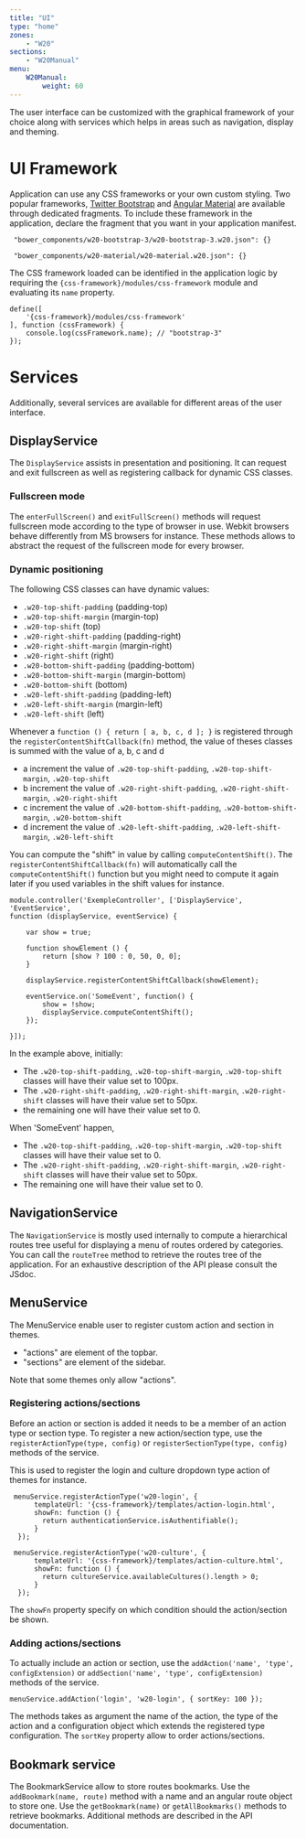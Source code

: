 ```yaml
---
title: "UI"
type: "home"
zones:
    - "W20"
sections:
    - "W20Manual"
menu:
    W20Manual:
        weight: 60
---
```


The user interface can be customized with the graphical framework of your choice along with services which helps in areas such as
navigation, display and theming.
 
# UI Framework

Application can use any CSS frameworks or your own custom styling. Two popular frameworks, [Twitter Bootstrap](http://getbootstrap.com/)
and [Angular Material](https://material.angularjs.org/latest/) are available through dedicated fragments. 
To include these framework in the application, declare the fragment that you want in your application manifest.

```
 "bower_components/w20-bootstrap-3/w20-bootstrap-3.w20.json": {}

 "bower_components/w20-material/w20-material.w20.json": {}
```

The CSS framework loaded can be identified in the application logic by requiring the `{css-framework}/modules/css-framework` module
and evaluating its `name` property.

```
define([
    '{css-framework}/modules/css-framework'
], function (cssFramework) {
    console.log(cssFramework.name); // "bootstrap-3"
});
```

# Services

Additionally, several services are available for different areas of the user interface.

## DisplayService

The `DisplayService` assists in presentation and positioning. It can request and exit fullscreen as well as registering callback
for dynamic CSS classes.

### Fullscreen mode

The `enterFullScreen()` and `exitFullScreen()` methods will request fullscreen mode according to the type of browser in use. Webkit browsers behave
differently from MS browsers for instance. These methods allows to abstract the request of the fullscreen mode for every browser.

### Dynamic positioning

The following CSS classes can have dynamic values:

 * `.w20-top-shift-padding` (padding-top)
 * `.w20-top-shift-margin` (margin-top)
 * `.w20-top-shift` (top)
 * `.w20-right-shift-padding` (padding-right)
 * `.w20-right-shift-margin` (margin-right)
 * `.w20-right-shift` (right)
 * `.w20-bottom-shift-padding` (padding-bottom)
 * `.w20-bottom-shift-margin` (margin-bottom)
 * `.w20-bottom-shift` (bottom)
 * `.w20-left-shift-padding` (padding-left)
 * `.w20-left-shift-margin` (margin-left)
 * `.w20-left-shift` (left)
 
 Whenever a `function () { return [ a, b, c, d ]; }` is registered through the `registerContentShiftCallback(fn)` method, the value of theses classes
 is summed with the value of a, b, c and d

 * a increment the value of `.w20-top-shift-padding`, `.w20-top-shift-margin`, `.w20-top-shift`
 * b increment the value of `.w20-right-shift-padding`, `.w20-right-shift-margin`, `.w20-right-shift`
 * c increment the value of `.w20-bottom-shift-padding`, `.w20-bottom-shift-margin`, `.w20-bottom-shift`
 * d increment the value of `.w20-left-shift-padding`, `.w20-left-shift-margin`, `.w20-left-shift`
 
 You can compute the "shift" in value by calling `computeContentShift()`. The `registerContentShiftCallback(fn)` will automatically call the `computeContentShift()`
 function but you might need to compute it again later if you used variables in the shift values for instance.
 
```
module.controller('ExempleController', ['DisplayService', 'EventService', 
function (displayService, eventService) {

    var show = true;
    
    function showElement () { 
        return [show ? 100 : 0, 50, 0, 0]; 
    }

    displayService.registerContentShiftCallback(showElement);
    
    eventService.on('SomeEvent', function() {
        show = !show;
        displayService.computeContentShift();
    });

}]);
```

In the example above, initially:

* The `.w20-top-shift-padding`, `.w20-top-shift-margin`, `.w20-top-shift` classes will have their value set to 100px.
* The `.w20-right-shift-padding`, `.w20-right-shift-margin`, `.w20-right-shift` classes will have their value set to 50px.
* the remaining one will have their value set to 0. 

When 'SomeEvent' happen, 

* The `.w20-top-shift-padding`, `.w20-top-shift-margin`, `.w20-top-shift` classes will have their value set to 0.
* The `.w20-right-shift-padding`, `.w20-right-shift-margin`, `.w20-right-shift` classes will have their value set to 50px.
* The remaining one will have their value set to 0.

## NavigationService

The `NavigationService` is mostly used internally to compute a hierarchical routes tree useful for displaying a menu of routes ordered
by categories. You can call the `routeTree` method to retrieve the routes tree of the application. For an exhaustive description of the API please
consult the JSdoc.

## MenuService

The MenuService enable user to register custom action and section in themes.

* "actions" are element of the topbar.
* "sections" are element of the sidebar.

Note that some themes only allow "actions".

### Registering actions/sections

Before an action or section is added it needs to be a member of an action type or section type. To register a 
new action/section type, use the `registerActionType(type, config)` or `registerSectionType(type, config)` methods of the service.

This is used to register the login and culture dropdown type action of themes for instance.

 ```
  menuService.registerActionType('w20-login', {
       templateUrl: '{css-framework}/templates/action-login.html',
       showFn: function () {
         return authenticationService.isAuthentifiable();
       }
   });

  menuService.registerActionType('w20-culture', {
       templateUrl: '{css-framework}/templates/action-culture.html',
       showFn: function () {
         return cultureService.availableCultures().length > 0;
       }
   });
```

The `showFn` property specify on which condition should the action/section be shown.

### Adding actions/sections

To actually include an action or section, use the `addAction('name', 'type', configExtension)` or `addSection('name', 'type', configExtension)` methods of the service.
```
menuService.addAction('login', 'w20-login', { sortKey: 100 });
```
The methods takes as argument the name of the action, the type of the action and a configuration object which extends
the registered type configuration. The `sortKey` property allow to order actions/sections.

## Bookmark service

The BookmarkService allow to store routes bookmarks. Use the `addBookmark(name, route)` method with a name and an angular route object to store one.
Use the `getBookmark(name)` or `getAllBookmarks()` methods to retrieve bookmarks. Additional methods are described in the API documentation.